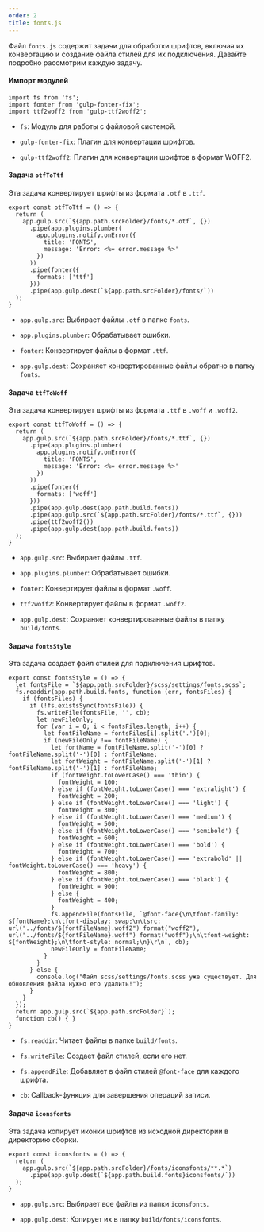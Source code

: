 ```yaml
---
order: 2
title: fonts.js
---
```


Файл `fonts.js` содержит задачи для обработки шрифтов, включая их конвертацию и создание файла стилей для их подключения. Давайте подробно рассмотрим каждую задачу.

#### Импорт модулей

```
import fs from 'fs';
import fonter from 'gulp-fonter-fix';
import ttf2woff2 from 'gulp-ttf2woff2';
```

-  `fs`: Модуль для работы с файловой системой.

-  `gulp-fonter-fix`: Плагин для конвертации шрифтов.

-  `gulp-ttf2woff2`: Плагин для конвертации шрифтов в формат WOFF2.

#### Задача `otfToTtf`

Эта задача конвертирует шрифты из формата `.otf` в `.ttf`.

```
export const otfToTtf = () => {
  return (
    app.gulp.src(`${app.path.srcFolder}/fonts/*.otf`, {})
      .pipe(app.plugins.plumber(
        app.plugins.notify.onError({
          title: 'FONTS',
          message: 'Error: <%= error.message %>'
        })
      ))
      .pipe(fonter({
        formats: ['ttf']
      }))
      .pipe(app.gulp.dest(`${app.path.srcFolder}/fonts/`))
  );
}
```

-  `app.gulp.src`: Выбирает файлы `.otf` в папке `fonts`.

-  `app.plugins.plumber`: Обрабатывает ошибки.

-  `fonter`: Конвертирует файлы в формат `.ttf`.

-  `app.gulp.dest`: Сохраняет конвертированные файлы обратно в папку `fonts`.

#### Задача `ttfToWoff`

Эта задача конвертирует шрифты из формата `.ttf` в `.woff` и `.woff2`.

```
export const ttfToWoff = () => {
  return (
    app.gulp.src(`${app.path.srcFolder}/fonts/*.ttf`, {})
      .pipe(app.plugins.plumber(
        app.plugins.notify.onError({
          title: 'FONTS',
          message: 'Error: <%= error.message %>'
        })
      ))
      .pipe(fonter({
        formats: ['woff']
      }))
      .pipe(app.gulp.dest(app.path.build.fonts))
      .pipe(app.gulp.src(`${app.path.srcFolder}/fonts/*.ttf`, {}))
      .pipe(ttf2woff2())
      .pipe(app.gulp.dest(app.path.build.fonts))
  );
}
```

-  `app.gulp.src`: Выбирает файлы `.ttf`.

-  `app.plugins.plumber`: Обрабатывает ошибки.

-  `fonter`: Конвертирует файлы в формат `.woff`.

-  `ttf2woff2`: Конвертирует файлы в формат `.woff2`.

-  `app.gulp.dest`: Сохраняет конвертированные файлы в папку `build/fonts`.

#### Задача `fontsStyle`

Эта задача создает файл стилей для подключения шрифтов.

```
export const fontsStyle = () => {
  let fontsFile = `${app.path.srcFolder}/scss/settings/fonts.scss`;
  fs.readdir(app.path.build.fonts, function (err, fontsFiles) {
    if (fontsFiles) {
      if (!fs.existsSync(fontsFile)) {
        fs.writeFile(fontsFile, '', cb);
        let newFileOnly;
        for (var i = 0; i < fontsFiles.length; i++) {
          let fontFileName = fontsFiles[i].split('.')[0];
          if (newFileOnly !== fontFileName) {
            let fontName = fontFileName.split('-')[0] ? fontFileName.split('-')[0] : fontFileName;
            let fontWeight = fontFileName.split('-')[1] ? fontFileName.split('-')[1] : fontFileName;
            if (fontWeight.toLowerCase() === 'thin') {
              fontWeight = 100;
            } else if (fontWeight.toLowerCase() === 'extralight') {
              fontWeight = 200;
            } else if (fontWeight.toLowerCase() === 'light') {
              fontWeight = 300;
            } else if (fontWeight.toLowerCase() === 'medium') {
              fontWeight = 500;
            } else if (fontWeight.toLowerCase() === 'semibold') {
              fontWeight = 600;
            } else if (fontWeight.toLowerCase() === 'bold') {
              fontWeight = 700;
            } else if (fontWeight.toLowerCase() === 'extrabold' || fontWeight.toLowerCase() === 'heavy') {
              fontWeight = 800;
            } else if (fontWeight.toLowerCase() === 'black') {
              fontWeight = 900;
            } else {
              fontWeight = 400;
            }
            fs.appendFile(fontsFile, `@font-face{\n\tfont-family: ${fontName};\n\tfont-display: swap;\n\tsrc: url("../fonts/${fontFileName}.woff2") format("woff2"), url("../fonts/${fontFileName}.woff") format("woff");\n\tfont-weight: ${fontWeight};\n\tfont-style: normal;\n}\r\n`, cb);
            newFileOnly = fontFileName;
          }
        }
      } else {
        console.log("Файл scss/settings/fonts.scss уже существует. Для обновления файла нужно его удалить!");
      }
    }
  });
  return app.gulp.src(`${app.path.srcFolder}`);
  function cb() { }
}
```

-  `fs.readdir`: Читает файлы в папке `build/fonts`.

-  `fs.writeFile`: Создает файл стилей, если его нет.

-  `fs.appendFile`: Добавляет в файл стилей `@font-face` для каждого шрифта.

-  `cb`: Callback-функция для завершения операций записи.

#### Задача `iconsfonts`

Эта задача копирует иконки шрифтов из исходной директории в директорию сборки.

```
export const iconsfonts = () => {
  return (
    app.gulp.src(`${app.path.srcFolder}/fonts/iconsfonts/**.*`)
      .pipe(app.gulp.dest(`${app.path.build.fonts}iconsfonts/`))
  );
}
```

-  `app.gulp.src`: Выбирает все файлы из папки `iconsfonts`.

-  `app.gulp.dest`: Копирует их в папку `build/fonts/iconsfonts`.


